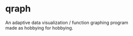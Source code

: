 # qraph
An adaptive data visualization / function graphing program</br>
made as hobbying for hobbying.
